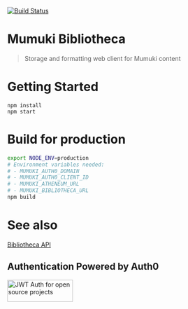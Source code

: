 [![Build Status](https://travis-ci.org/mumuki/mumuki-bibliotheca.svg?branch=master)](https://travis-ci.org/mumuki/mumuki-bibliotheca)

# Mumuki Bibliotheca
> Storage and formatting web client for Mumuki content

# Getting Started

```
npm install
npm start
```

# Build for production

```bash
export NODE_ENV=production
# Environment variables needed:
# - MUMUKI_AUTH0_DOMAIN
# - MUMUKI_AUTH0_CLIENT_ID
# - MUMUKI_ATHENEUM_URL
# - MUMUKI_BIBLIOTHECA_URL
npm build
```

# See also
[Bibliotheca API](https://github.com/mumuki/mumuki-bibliotheca-api)

## Authentication Powered by Auth0

<a width="150" height="50" href="https://auth0.com/" target="_blank" alt="Single Sign On & Token Based Authentication - Auth0"><img width="150" height="50" alt="JWT Auth for open source projects" src="http://cdn.auth0.com/oss/badges/a0-badge-dark.png"/></a>

